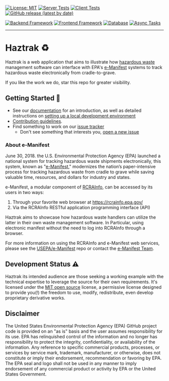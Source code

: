[![License: MIT](https://img.shields.io/badge/License-MIT-yellow.svg)](https://opensource.org/licenses/MIT)
[![Server Tests](https://github.com/USEPA/haztrak/actions/workflows/test_server.yaml/badge.svg)](https://github.com/USEPA/haztrak/actions/workflows/test_server.yaml)
[![Client Tests](https://github.com/USEPA/haztrak/actions/workflows/test_client.yaml/badge.svg)](https://github.com/USEPA/haztrak/actions/workflows/test_client.yaml)
[![GitHub release (latest by date)](https://img.shields.io/github/v/release/USEPA/haztrak?label=latest%20release)](https://github.com/my-user/my-repo/releases/tag/v1.0.0)

[![Backend Framework](https://img.shields.io/badge/Django-RESTful_API-0C4B33?logo=django)](https://www.djangoproject.com/)
[![Frontend Framework](https://img.shields.io/badge/React-SPA-374151?logo=react)](https://reactjs.org/)
[![Database](https://img.shields.io/badge/PostgreSQL-Database-336791?logo=postgresql)](https://www.postgresql.org/)
[![Async Tasks](https://img.shields.io/badge/Celery-Async_Tasks-A9CC54?logo=celery)](https://www.postgresql.org/)

---

# Haztrak :recycle:

Haztrak is a web application that aims to illustrate
how [hazardous waste](https://www.epa.gov/hw) management software can interface with
EPA's [e-Manifest](https://github.com/USEPA/e-manifest) systems to track hazardous waste electronically from
cradle-to-grave.

If you like the work we do, star this repo for greater visibility.

## Getting Started :rocket:

- See our [documentation](https://usepa.github.io/haztrak) for an introduction,
  as well as detailed instructions on [setting up a local development environment](https://usepa.github.io/haztrak/development/local-development.html)
- [Contribution guidelines](https://github.com/USEPA/haztrak/blob/main/.github/CONTRIBUTING.md).
- Find something to work on our [issue tracker](https://github.com/USEPA/haztrak/issues)
  - Don't see something that interests you, [open a new issue](https://github.com/USEPA/haztrak/issues/new/choose)

### About e-Manifest

June 30, 2018. the U.S. Environmental Protection Agency (EPA) launched a national system for tracking hazardous waste shipments electronically,
this system, known as "[e-Manifest](https://www.epa.gov/e-manifest)," modernizes the nation’s paper-intensive process
for tracking hazardous waste from cradle to grave while saving valuable time, resources, and dollars for industry and
states.

e-Manifest, a modular component of [RCRAInfo](https://rcrainfo.epa.gov/), can be accessed by its users in two ways:

1. Through your favorite web browser at https://rcrainfo.epa.gov/
2. Via the RCRAInfo RESTful application programming interface (API)

Haztrak aims to showcase how hazardous waste handlers can utilize the latter in their own waste management software.
In Particular, using electronic manifest without the need to log into RCRAInfo through a browser.

For more information on using the RCRAInfo and e-Manifest web services, please see the
[USEPA/e-Manifest](https://github.com/USEPA/e-manifest) repo or contact the
[e-Manifest Team](https://www.epa.gov/e-manifest/forms/contact-us-about-hazardous-waste-electronic-manifest-system).

## Development Status :warning:

Haztrak its intended audience are those seeking
a working example with the technical expertise to leverage the source for their own requirements.
It's licensed under the [MIT open source](/LICENSE) license, a permissive license designed to provide you(!)
the freedom to use, modify, redistribute, even develop proprietary derivative works.

## Disclaimer

The United States Environmental Protection Agency (EPA) GitHub project code
is provided on an "as is" basis and the user assumes responsibility for its
use. EPA has relinquished control of the information and no longer has
responsibility to protect the integrity, confidentiality, or availability
of the information. Any reference to specific commercial products,
processes, or services by service mark, trademark, manufacturer, or
otherwise, does not constitute or imply their endorsement, recommendation
or favoring by EPA. The EPA seal and logo shall not be used in any manner
to imply endorsement of any commercial product or activity by EPA or
the United States Government.
